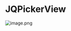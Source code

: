 # JQPickerView
![image.png](http://upload-images.jianshu.io/upload_images/1358091-f40310771f8b8155.png?imageMogr2/auto-orient/strip%7CimageView2/2/w/1240)



